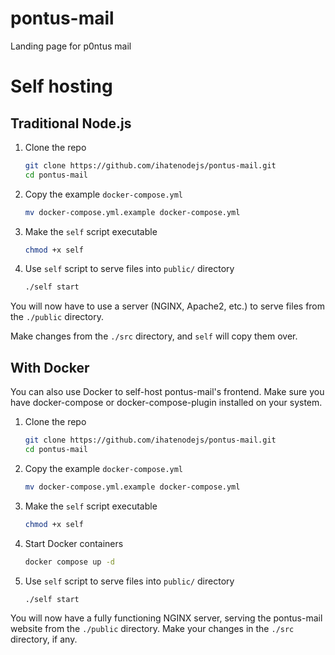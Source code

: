 # pontus-mail
Landing page for p0ntus mail

# Self hosting
## Traditional Node.js
1. Clone the repo
   ```bash
   git clone https://github.com/ihatenodejs/pontus-mail.git
   cd pontus-mail
   ```
2. Copy the example `docker-compose.yml`
   ```bash
   mv docker-compose.yml.example docker-compose.yml
   ```
3. Make the `self` script executable
   ```bash
   chmod +x self
   ```
4. Use `self` script to serve files into `public/` directory
   ```bash
   ./self start
   ```

You will now have to use a server (NGINX, Apache2, etc.) to serve files from the `./public` directory.

Make changes from the `./src` directory, and `self` will copy them over.
## With Docker
You can also use Docker to self-host pontus-mail's frontend. Make sure you have docker-compose or docker-compose-plugin installed on your system.
1. Clone the repo
   ```bash
   git clone https://github.com/ihatenodejs/pontus-mail.git
   cd pontus-mail
   ```
2. Copy the example `docker-compose.yml`
   ```bash
   mv docker-compose.yml.example docker-compose.yml
   ```
3. Make the `self` script executable
   ```bash
   chmod +x self
   ```
4. Start Docker containers
   ```bash
   docker compose up -d
   ```
5. Use `self` script to serve files into `public/` directory
   ```bash
   ./self start
   ```

You will now have a fully functioning NGINX server, serving the pontus-mail website from the `./public` directory. Make your changes in the `./src` directory, if any.